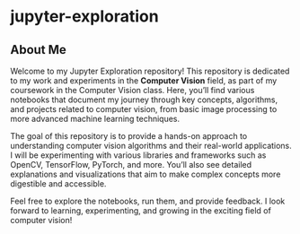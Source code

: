 # jupyter-exploration
## About Me
Welcome to my Jupyter Exploration repository! This repository is dedicated to my work and experiments in the **Computer Vision** field, as part of my coursework in the Computer Vision class. Here, you’ll find various notebooks that document my journey through key concepts, algorithms, and projects related to computer vision, from basic image processing to more advanced machine learning techniques.

The goal of this repository is to provide a hands-on approach to understanding computer vision algorithms and their real-world applications. I will be experimenting with various libraries and frameworks such as OpenCV, TensorFlow, PyTorch, and more. You’ll also see detailed explanations and visualizations that aim to make complex concepts more digestible and accessible.

Feel free to explore the notebooks, run them, and provide feedback. I look forward to learning, experimenting, and growing in the exciting field of computer vision!

